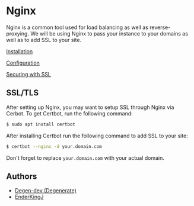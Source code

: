 # Nginx
Nginx is a common tool used for load balancing as well as reverse-proxying. We will be using Nginx to pass your instance to your domains as well as to add SSL to your site.

[Installation](/nginx/install.md)

[Configuration](/nginx/configure.md)

[Securing with SSL](/nginx/ssl.md)



## SSL/TLS
After setting up Nginx, you may want to setup SSL through Nginx via Cerbot. To get Certbot, run the following command:
```sh
$ sudo apt install certbot
```
After installing Certbot run the following command to add SSL to your site:
```sh
$ certbot --nginx -d your.domain.com
```
Don't forget to replace `your.domain.com` with your actual domain.

## Authors
- [Degen-dev (Degenerate)](https://github.com/Degen-dev)
- [EnderKingJ](https://github.com/EnderKingJ)
